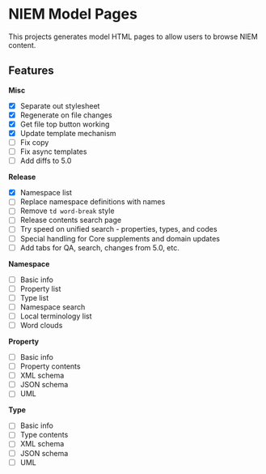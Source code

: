 
# NIEM Model Pages

This projects generates model HTML pages to allow users to browse NIEM content.

## Features

**Misc**

- [x] Separate out stylesheet
- [x] Regenerate on file changes
- [x] Get file top button working
- [x] Update template mechanism
- [ ] Fix copy
- [ ] Fix async templates
- [ ] Add diffs to 5.0

**Release**

- [x] Namespace list
- [ ] Replace namespace definitions with names
- [ ] Remove `td word-break` style
- [ ] Release contents search page
- [ ] Try speed on unified search - properties, types, and codes
- [ ] Special handling for Core supplements and domain updates
- [ ] Add tabs for QA, search, changes from 5.0, etc.

**Namespace**

- [ ] Basic info
- [ ] Property list
- [ ] Type list
- [ ] Namespace search
- [ ] Local terminology list
- [ ] Word clouds

**Property**

- [ ] Basic info
- [ ] Property contents
- [ ] XML schema
- [ ] JSON schema
- [ ] UML

**Type**

- [ ] Basic info
- [ ] Type contents
- [ ] XML schema
- [ ] JSON schema
- [ ] UML
